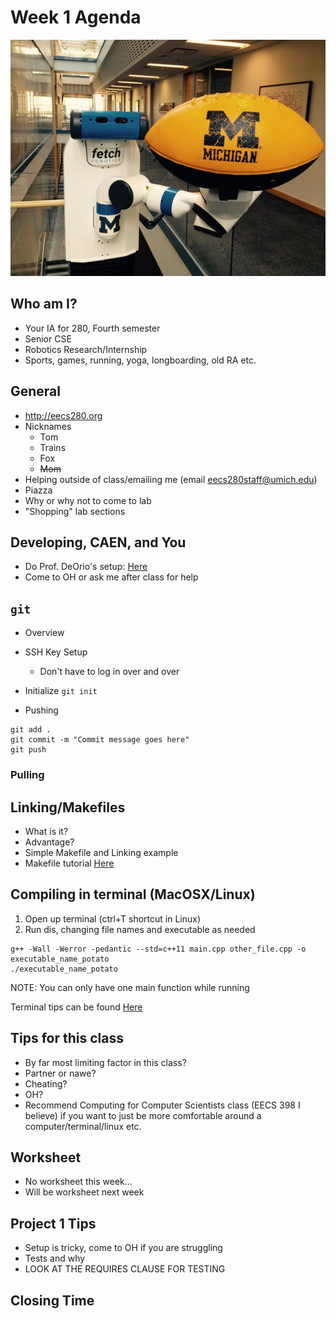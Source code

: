 # Week 1 Agenda
![Image](.other/pictures/fetch0.jpg) 
## Who am I?
- Your IA for 280, Fourth semester
- Senior CSE
- Robotics Research/Internship
- Sports, games, running, yoga, longboarding, old RA etc.

## General
- http://eecs280.org
- Nicknames
	- Tom
	- Trains
	- Fox
	- ~~Mom~~
- Helping outside of class/emailing me (email eecs280staff@umich.edu)
- Piazza
- Why or why not to come to lab
- "Shopping" lab sections

## Developing, CAEN, and You
- Do Prof. DeOrio's setup: [Here](https://eecs280staff.github.io/p1-stats/setup.html)
- Come to OH or ask me after class for help

## `git`
- Overview
- SSH Key Setup
	- Don't have to log in over and over
- Initialize
```git init```

- Pushing
```
git add .
git commit -m "Commit message goes here"
git push
```
### Pulling


## Linking/Makefiles
- What is it?
- Advantage?
- Simple Makefile and Linking example
- Makefile tutorial [Here](https://www.youtube.com/watch?v=uBe_PvY7QAw)

## Compiling in terminal (MacOSX/Linux)
1. Open up terminal (ctrl+T shortcut in Linux)
2. Run dis, changing file names and executable as needed
~~~
g++ -Wall -Werror -pedantic --std=c++11 main.cpp other_file.cpp -o executable_name_potato
./executable_name_potato
~~~
NOTE: You can only have one main function while running

Terminal tips can be found [Here](https://www.youtube.com/watch?v=or0UaQc7uAY)



## Tips for this class
- By far most limiting factor in this class?
- Partner or nawe?
- Cheating?
- OH?
- Recommend Computing for Computer Scientists class (EECS 398 I believe) if you want to just be more comfortable around a computer/terminal/linux etc.

## Worksheet
- No worksheet this week...
- Will be worksheet next week

## Project 1 Tips
- Setup is tricky, come to OH if you are struggling
- Tests and why
- LOOK AT THE REQUIRES CLAUSE FOR TESTING


## Closing Time